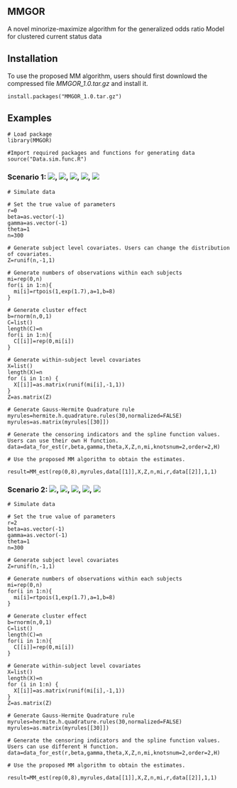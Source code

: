 ## MMGOR
A novel minorize-maximize algorithm for the generalized odds ratio Model for clustered current status data

## Installation

To use the proposed MM algorithm, users should first downlowd the compressed file *MMGOR_1.0.tar.gz* and install it.
```
install.packages("MMGOR_1.0.tar.gz")
```

## Examples
```
# Load package
library(MMGOR)

#Import required packages and functions for generating data
source("Data.sim.func.R")
```
### Scenario 1: <img src="http://chart.googleapis.com/chart?cht=tx&chl= r=0" style="border:none;">, <img src="http://chart.googleapis.com/chart?cht=tx&chl= \theta=1" style="border:none;">, <img src="http://chart.googleapis.com/chart?cht=tx&chl= \beta=-1" style="border:none;">, <img src="http://chart.googleapis.com/chart?cht=tx&chl= \gamma=-1" style="border:none;">, <img src="http://chart.googleapis.com/chart?cht=tx&chl= n=300" style="border:none;">
```
# Simulate data 

# Set the true value of parameters
r=0 
beta=as.vector(-1)
gamma=as.vector(-1)
theta=1
n=300

# Generate subject level covariates. Users can change the distribution of covariates.
Z=runif(n,-1,1)

# Generate numbers of observations within each subjects
mi=rep(0,n) 
for(i in 1:n){
  mi[i]=rtpois(1,exp(1.7),a=1,b=8)
}

# Generate cluster effect
b=rnorm(n,0,1)
C=list()
length(C)=n
for(i in 1:n){
  C[[i]]=rep(0,mi[i])
}

# Generate within-subject level covariates
X=list()
length(X)=n
for (i in 1:n) {
  X[[i]]=as.matrix(runif(mi[i],-1,1))
}
Z=as.matrix(Z)

# Generate Gauss-Hermite Quadrature rule
myrules=hermite.h.quadrature.rules(30,normalized=FALSE)
myrules=as.matrix(myrules[[30]])

# Generate the censoring indicators and the spline function values. Users can use their own H function.
data=data_for_est(r,beta,gamma,theta,X,Z,n,mi,knotsnum=2,order=2,H)

# Use the proposed MM algorithm to obtain the estimates.

result=MM_est(rep(0,8),myrules,data[[1]],X,Z,n,mi,r,data[[2]],1,1)

```

### Scenario 2: <img src="http://chart.googleapis.com/chart?cht=tx&chl= r=2" style="border:none;">, <img src="http://chart.googleapis.com/chart?cht=tx&chl= \theta=1" style="border:none;">, <img src="http://chart.googleapis.com/chart?cht=tx&chl= \beta=-1" style="border:none;">, <img src="http://chart.googleapis.com/chart?cht=tx&chl= \gamma=-1" style="border:none;">, <img src="http://chart.googleapis.com/chart?cht=tx&chl= n=300" style="border:none;">
```
# Simulate data 

# Set the true value of parameters
r=2
beta=as.vector(-1)
gamma=as.vector(-1)
theta=1
n=300

# Generate subject level covariates
Z=runif(n,-1,1)

# Generate numbers of observations within each subjects
mi=rep(0,n) 
for(i in 1:n){
  mi[i]=rtpois(1,exp(1.7),a=1,b=8)
}

# Generate cluster effect
b=rnorm(n,0,1)
C=list()
length(C)=n
for(i in 1:n){
  C[[i]]=rep(0,mi[i])
}

# Generate within-subject level covariates
X=list()
length(X)=n
for (i in 1:n) {
  X[[i]]=as.matrix(runif(mi[i],-1,1))
}
Z=as.matrix(Z)

# Generate Gauss-Hermite Quadrature rule
myrules=hermite.h.quadrature.rules(30,normalized=FALSE)
myrules=as.matrix(myrules[[30]])

# Generate the censoring indicators and the spline function values. Users can use different H function.
data=data_for_est(r,beta,gamma,theta,X,Z,n,mi,knotsnum=2,order=2,H)

# Use the proposed MM algorithm to obtain the estimates.

result=MM_est(rep(0,8),myrules,data[[1]],X,Z,n,mi,r,data[[2]],1,1)

```

